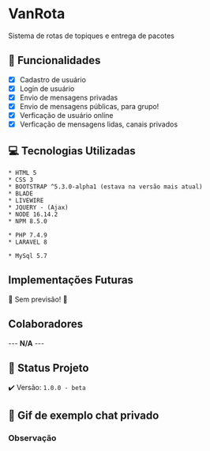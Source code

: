 # VanRota
  Sistema de rotas de topiques e entrega de pacotes
<!--
## Guards - Table - Model
    web - user - developer
    cliente
    motorista
    cobrador
    dono
## Sessões
    tipo: user
    alert: titulo,data,tipo
    toast: titulo,texto,tipo
    guard:
    tipo_login

## Cokkies
    login_email
    login_senha

## Z-index 
    3 - div.sidebar-backDrop
    4 - div.mysidbar
    5 - div.page-load
    20 - div#ancora-top
    10.000 - div.page-load-ajax
-->
## :hammer: Funcionalidades

- [x] Cadastro de usuário
- [x] Login de usuário
- [x] Envio de mensagens privadas
- [x] Envio de mensagens públicas, para grupo!
- [x] Verficação de usuário online
- [x] Verficação de mensagens lidas, canais privados

## :computer: Tecnologias Utilizadas
~~~FrontEnd
* HTML 5
* CSS 3
* BOOTSTRAP ^5.3.0-alpha1 (estava na versão mais atual)
* BLADE
* LIVEWIRE
* JQUERY - (Ajax)
* NODE 16.14.2
* NPM 8.5.0
~~~

~~~ BackEnd
* PHP 7.4.9
* LARAVEL 8
~~~

~~~Banco
* MySql 5.7
~~~
<!-- ## Inicialização
1. Certifique-se de ter instalado na sua máquina o php 7.3 - 8.1
2. Faça o `git clone url_projeto -b main`
3. Duplique o arquivo `.env.example` e retire o `.example`
4. Configure as variaveis de conexao com o banco de dados
5. Execute `composer install`
6. Execute `php artisan key:generate`
7. Execute `php artisan migrate`
8. Execute `php artisan serve` ou `php artisan serve --host='0.0.0.0'`
9. Abra um nova guia no seu cmd
10. Execute `php artisan websockets:serve`  -->

## Implementações Futuras
 :construction:  Sem previsão!  :construction:

## Colaboradores
 --- **N/A** ---

## :eyes: Status Projeto
:heavy_check_mark:  Versão: `1.0.0 - beta` 


## :movie_camera: Gif de exemplo chat privado
<!-- <img src="readme/demonstrativo.gif" /> -->

### Observação
 <!-- Para enviar mensagens use `SHIFT + ENTER` 
 Caso ocorra erro na instalação, instale o node(LTS) 16.14.2 e execute `npm install` && `npm run dev` -->
